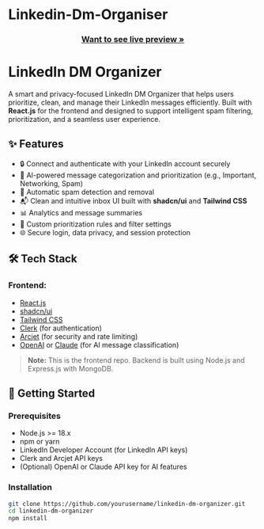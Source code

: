 # Linkedin-Dm-Organiser

<h3 align="center"><a href="https://v0-react-node-js-website-pw.vercel.app/"><strong>Want to see live preview »</strong></a></h3>
 
# LinkedIn DM Organizer

A smart and privacy-focused LinkedIn DM Organizer that helps users prioritize, clean, and manage their LinkedIn messages efficiently. Built with **React.js** for the frontend and designed to support intelligent spam filtering, prioritization, and a seamless user experience.

## ✨ Features

- 🔒 Connect and authenticate with your LinkedIn account securely
- 🧠 AI-powered message categorization and prioritization (e.g., Important, Networking, Spam)
- 🚫 Automatic spam detection and removal
- 📬 Clean and intuitive inbox UI built with **shadcn/ui** and **Tailwind CSS**
- 📊 Analytics and message summaries
- 🔧 Custom prioritization rules and filter settings
- 🌐 Secure login, data privacy, and session protection

## 🛠️ Tech Stack

### Frontend:
- [React.js](https://reactjs.org/)
- [shadcn/ui](https://ui.shadcn.com/)
- [Tailwind CSS](https://tailwindcss.com/)
- [Clerk](https://clerk.dev/) (for authentication)
- [Arcjet](https://arcjet.com/) (for security and rate limiting)
- [OpenAI](https://openai.com/) or [Claude](https://claude.ai/) (for AI message classification)

> **Note:** This is the frontend repo. Backend is built using Node.js and Express.js with MongoDB.

## 🚀 Getting Started

### Prerequisites

- Node.js >= 18.x
- npm or yarn
- LinkedIn Developer Account (for LinkedIn API keys)
- Clerk and Arcjet API keys
- (Optional) OpenAI or Claude API key for AI features

### Installation

```bash
git clone https://github.com/yourusername/linkedin-dm-organizer.git
cd linkedin-dm-organizer
npm install
